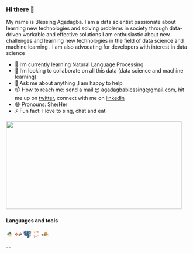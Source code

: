 ### Hi there 👋
 
My name is Blessing Agadagba. I am a  data scientist passionate about learning new technologies and solving problems in society through data-driven workable and effective solutions I am enthusiastic about new challenges and learning new technologies in the field of data science and machine learning . I am also advocating for developers with interest in data science


- 🌱 I’m currently learning  Natural Language Processing
- 👯 I’m looking to collaborate on all this data (data science and machine learning)
- 💬 Ask me about anything ,I am happy to help
- 📫 How to reach me:  send a mail @ agadagbablessing@gmail.com, hit me up on [twitter](https://twitter.com/BAgadagba), connect with me on [linkedin](https://www.linkedin.com/in/blessing-agadagba-0bba64165/)
- 😄 Pronouns: She/Her
- ⚡ Fun fact: I love to sing, chat and eat
<img src="https://github.com/favicon.ico" height="240" width="480">


#### Languages and tools

<code><img height="20" src="https://raw.githubusercontent.com/github/explore/80688e429a7d4ef2fca1e82350fe8e3517d3494d/topics/python/python.png"></code>
<code><img height="20" src="https://raw.githubusercontent.com/github/explore/80688e429a7d4ef2fca1e82350fe8e3517d3494d/topics/git/git.png"></code>
<code><img height="20" src="https://raw.githubusercontent.com/github/explore/80688e429a7d4ef2fca1e82350fe8e3517d3494d/topics/postgresql/postgresql.png"></code>
<code><img height="20" src="https://raw.githubusercontent.com/github/explore/80688e429a7d4ef2fca1e82350fe8e3517d3494d/topics/jupyter-notebook/jupyter-notebook.png"></code>
<code><img height="20" src="https://raw.githubusercontent.com/github/explore/80688e429a7d4ef2fca1e82350fe8e3517d3494d/topics/scikit-learn/scikit-learn.png"></code>


--
